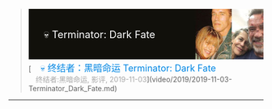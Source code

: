 <!-- 1 -->
> <div style="position:relative;"><a href="/video/2019/2019-11-03-Terminator_Dark_Fate/"><img src="/imgs/banner/2019-11-03-Terminator_Dark_Fate.jpg" width="500" height="100"></a><br><div style="position:absolute; z-index:2; left:10px; top:35px"><font style="font-size: 20px;font-weight: 400;margin: 0;color: #ffffff;">　💀 Terminator: Dark Fate</font></div></div>[<font style="font-size: 18px;font-weight: 400;margin: 0;color: #0086e3;">　💀 终结者：黑暗命运 Terminator: Dark Fate</font><br><font style="margin: 4px 0 5px 0;color: #a8a8a8;position: relative;">　终结者:黑暗命运, 影评, 2019-11-03</font>](video/2019/2019-11-03-Terminator_Dark_Fate.md)

<hr>